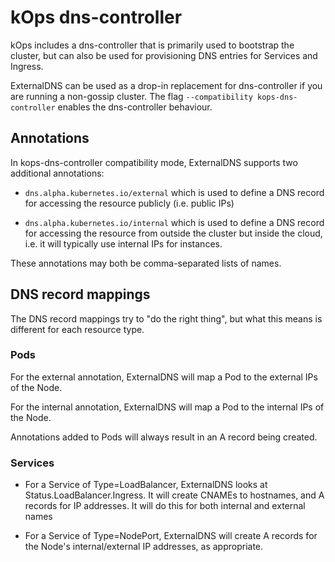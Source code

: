 # kOps dns-controller

kOps includes a dns-controller that is primarily used to bootstrap the cluster, but can also be used for provisioning DNS entries for Services and Ingress.

ExternalDNS can be used as a drop-in replacement for dns-controller if you are running a non-gossip cluster. The flag `--compatibility kops-dns-controller` enables the dns-controller behaviour.

## Annotations

In kops-dns-controller compatibility mode, ExternalDNS supports two additional annotations:

* `dns.alpha.kubernetes.io/external` which is used to define a DNS record for accessing the resource publicly (i.e. public IPs)

* `dns.alpha.kubernetes.io/internal` which is used to define a DNS record for accessing the resource from outside the cluster but inside the cloud,
i.e. it will typically use internal IPs for instances.

These annotations may both be comma-separated lists of names.

## DNS record mappings

The DNS record mappings try to "do the right thing", but what this means is different for each resource type.

### Pods

For the external annotation, ExternalDNS will map a Pod to the external IPs of the Node.

For the internal annotation, ExternalDNS will map a Pod to the internal IPs of the Node.

Annotations added to Pods will always result in an A record being created.

### Services

* For a Service of Type=LoadBalancer, ExternalDNS looks at Status.LoadBalancer.Ingress. It will create CNAMEs to hostnames,
  and A records for IP addresses. It will do this for both internal and external names

* For a Service of Type=NodePort, ExternalDNS will create A records for the Node's internal/external IP addresses, as appropriate.
